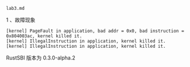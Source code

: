 ```
lab3.md
```

1 、故障现象

```shell
[kernel] PageFault in application, bad addr = 0x0, bad instruction = 0x804003ac, kernel killed it.
[kernel] IllegalInstruction in application, kernel killed it.
[kernel] IllegalInstruction in application, kernel killed it.
```

RustSBI 版本为 0.3.0-alpha.2